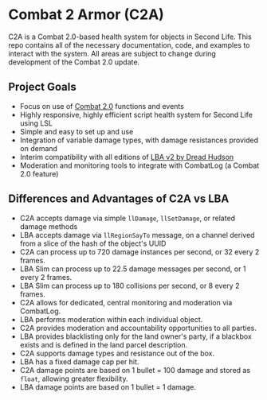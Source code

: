 # Combat 2 Armor (C2A)
C2A is a Combat 2.0-based health system for objects in Second Life. This repo contains all of the necessary documentation, code, and examples to interact with the system. All areas are subject to change during development of the Combat 2.0 update.
## Project Goals
- Focus on use of [Combat 2.0](https://wiki.secondlife.com/wiki/Category:LSL_Combat2) functions and events
- Highly responsive, highly efficient script health system for Second Life using LSL
- Simple and easy to set up and use
- Integration of variable damage types, with damage resistances provided on demand
- Interim compatibility with all editions of [LBA v2 by Dread Hudson](https://github.com/Krutchen/SLMCLBA)
- Moderation and monitoring tools to integrate with CombatLog (a Combat 2.0 feature)
## Differences and Advantages of C2A vs LBA
- C2A accepts damage via simple `llDamage`, `llSetDamage`, or related damage methods
 - LBA accepts damage via `llRegionSayTo` message, on a channel derived from a slice of the hash of the object's UUID
- C2A can process up to 720 damage instances per second, or 32 every 2 frames.
 - LBA Slim can process up to 22.5 damage messages per second, or 1 every 2 frames.
 - LBA Slim can process up to 180 collisions per second, or 8 every 2 frames.
- C2A allows for dedicated, central monitoring and moderation via CombatLog.
 - LBA performs moderation within each individual object.
- C2A provides moderation and accountability opportunities to all parties.
 - LBA provides blacklisting only for the land owner's party, if a blackbox exists and is defined in the land parcel description.
- C2A supports damage types and resistance out of the box.
 - LBA has a fixed damage cap per hit.
- C2A damage points are based on 1 bullet = 100 damage and stored as `float`, allowing greater flexibility.
 - LBA damage points are based on 1 bullet = 1 damage.
